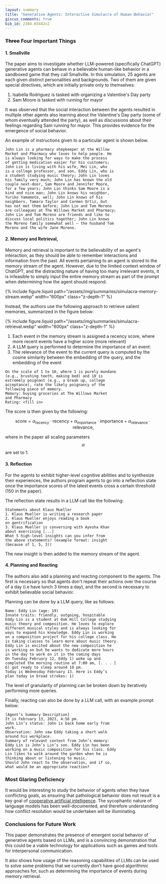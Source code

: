 ```yaml
---
layout: summary
title: "Generative Agents: Interactive Simulacra of Human Behavior"
giscus_comments: true
bib_id: 2304.03442v2
---
```


### ~~Three~~ Four Important Things

#### 1. Smallville
The paper aims to investigate whether LLM-powered (specifically ChatGPT)
generative agents can behave in a believable human-like behavior in a sandboxed
game that they call Smallville.  In this simulation, 25 agents are each given
distinct personalities and backgrounds.  Two of them are given special
directives, which are initially private only to themselves:

1. Isabella Rodriguez is tasked with organizing a Valentine's Day party
2. Sam Moore is tasked with running for mayor

It was observed that the social interaction between the agents resulted in
multiple other agents also learning about the Valentine's Day party (some of
whom eventually attended the party), as well as discussions about their feelings
regarding Sam running for mayor. This provides evidence for the emergence of
social behavior.

An example of instructions given to a particular agent is shown below.

```
John Lin is a pharmacy shopkeeper at the Willow
Market and Pharmacy who loves to help people. He
is always looking for ways to make the process
of getting medication easier for his customers;
John Lin is living with his wife, Mei Lin, who
is a college professor, and son, Eddy Lin, who is
a student studying music theory; John Lin loves
his family very much; John Lin has known the old
couple next-door, Sam Moore and Jennifer Moore,
for a few years; John Lin thinks Sam Moore is a
kind and nice man; John Lin knows his neighbor,
Yuriko Yamamoto, well; John Lin knows of his
neighbors, Tamara Taylor and Carmen Ortiz, but
has not met them before; John Lin and Tom Moreno
are colleagues at The Willows Market and Pharmacy;
John Lin and Tom Moreno are friends and like to
discuss local politics together; John Lin knows
the Moreno family somewhat well — the husband Tom
Moreno and the wife Jane Moreno.
```

#### 2. Memory and Retrieval, 
Memory and retrieval is important to the believability of an agent's interaction, as they
should be able to remember interactions and information from the past. All events pertaining
to an agent is stored to the memory stream of the agent.  However, due to the
limited context window of ChatGPT, and the distracting nature of having too many irrelevant
events, it is infeasible to simply input the entire memory stream as part of the prompt
when determining how the agent should respond.

{% include figure.liquid 
    path="/assets/img/summaries/simulacra-memory-stream.webp"
    width="600px"
    class="z-depth-1"
%}

Instead, the authors use the following approach to retrieve salient memories, summarized in the figure below:

{% include figure.liquid 
    path="/assets/img/summaries/simulacra-retrieval.webp"
    width="600px"
    class="z-depth-1"
%}

1. Each event in the memory stream is assigned a recency score, where more recent events have a higher score (more relevant)
2. A LLM query is performed to determine the importance of an event:
3. The relevance of the event to the current query is computed by the cosine similarity between the embedding of the query, and the embedding of the event

```
On the scale of 1 to 10, where 1 is purely mundane
(e.g., brushing teeth, making bed) and 10 is
extremely poignant (e.g., a break up, college
acceptance), rate the likely poignancy of the
following piece of memory.
Memory: buying groceries at The Willows Market
and Pharmacy
Rating: <fill in>
```

The score is then given by the following:

$$\text{score} =
\alpha_{\text{recency}} \cdot \text{recency} + 
\alpha_{\text{importance}} \cdot \text{importance} + 
\alpha_{\text{relevance}} \cdot \text{relevance},
$$

where in the paper all scaling parameters $$\alpha$$ are set to 1.

#### 3. Reflection
For the agents to exhibit higher-level cognitive abilities and to synthesize their experiences,
the authors program agents to go into a reflection state once the importance
scores of the latest events cross a certain threshold (150 in the paper). 

The reflection state results in a LLM call like the following:

```
Statements about Klaus Mueller
1. Klaus Mueller is writing a research paper
2. Klaus Mueller enjoys reading a book
on gentrification
3. Klaus Mueller is conversing with Ayesha Khan
about exercising [...]
What 5 high-level insights can you infer from
the above statements? (example format: insight
(because of 1, 5, 3))
```

The new insight is then added to the memory stream of the agent.

#### 4. Planning and Reacting
The authors also add a planning and reacting component to the agents.  The first
is necessary so that agents don't repeat their actions over the course of a day
(i.e have lunch 3 times a day), and the second is necessary to exhibit
believable social behavior.

Planning can be done by a LLM query, like as follows:

```
Name: Eddy Lin (age: 19)
Innate traits: friendly, outgoing, hospitable
Eddy Lin is a student at Oak Hill College studying
music theory and composition. He loves to explore
different musical styles and is always looking for
ways to expand his knowledge. Eddy Lin is working
on a composition project for his college class. He
is taking classes to learn more about music theory.
Eddy Lin is excited about the new composition he
is working on but he wants to dedicate more hours
in the day to work on it in the coming days
On Tuesday February 12, Eddy 1) woke up and
completed the morning routine at 7:00 am, [. . . ]
6) got ready to sleep around 10 pm.
Today is Wednesday February 13. Here is Eddy’s
plan today in broad strokes: 1)
```

The level of granularity of planning can be broken down by iteratively
performing more queries.

Finally, reacting can also be done by a LLM call, with an example prompt below:

```
[Agent’s Summary Description]
It is February 13, 2023, 4:56 pm.
John Lin’s status: John is back home early from
work.
Observation: John saw Eddy taking a short walk
around his workplace.
Summary of relevant context from John’s memory:
Eddy Lin is John’s Lin’s son. Eddy Lin has been
working on a music composition for his class. Eddy
Lin likes to walk around the garden when he is
thinking about or listening to music.
Should John react to the observation, and if so,
what would be an appropriate reaction?
```

### Most Glaring Deficiency
It would be interesting to study the behavior of agents when
they have conflicting goals, as ensuring that pathological behavior
does not result is a key goal of [cooperative artificial intelligence](http://www.cs.cmu.edu/~conitzer/FOCALAAAI23.pdf).
The sycophantic nature of language models has been well-documented, and therefore 
understanding how conflict resolution would be undertaken will be illuminating.

### Conclusions for Future Work
This paper demonstrates the presence of emergent social behavior of generative
agents based on LLMs, and is a convincing demonstration that this could be a
viable technology for applications such as games and tools for interpersonal
communication.

It also shows how usage of the reasoning capabilities of LLMs can be used to 
solve some problems that we currently don't have good algorithmic approaches
for, such as determining the importance of events during memory retrieval.